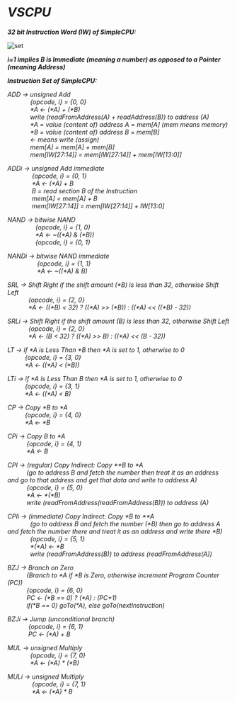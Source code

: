 # _VSCPU_

***32 bit Instruction Word (IW) of SimpleCPU:***

![set](https://user-images.githubusercontent.com/73105132/120936180-2b4f8280-c70f-11eb-90f0-7ad6eb81926d.png)

***i=1 implies B is Immediate (meaning a number) as opposed to a Pointer (meaning Address)***

***Instruction Set of SimpleCPU:***

*ADD   -> unsigned Add* <br/>
         &nbsp; &nbsp; &nbsp; &nbsp; &nbsp; &nbsp; &nbsp;*{opcode, i} = {0, 0}* <br/>
         &nbsp; &nbsp; &nbsp; &nbsp; &nbsp; &nbsp; &nbsp;_*A <- (*A) + (*B)_ <br/>
         &nbsp; &nbsp; &nbsp; &nbsp; &nbsp; &nbsp; &nbsp;*write (readFromAddress(A) + readAddress(B)) to address (A)* <br/>
         &nbsp; &nbsp; &nbsp; &nbsp; &nbsp; &nbsp; &nbsp;_*A = value (content of) address A = mem[A] (mem means memory)_ <br/>
         &nbsp; &nbsp; &nbsp; &nbsp; &nbsp; &nbsp; &nbsp;_*B = value (content of) address B = mem[B]_ <br/>
         &nbsp; &nbsp; &nbsp; &nbsp; &nbsp; &nbsp; &nbsp;*<- means write (assign)* <br/>
         &nbsp; &nbsp; &nbsp; &nbsp; &nbsp; &nbsp; &nbsp;*mem[A] = mem[A] + mem[B]* <br/>
         &nbsp; &nbsp; &nbsp; &nbsp; &nbsp; &nbsp; &nbsp;*mem[IW[27:14]] = mem[IW[27:14]] + mem[IW[13:0]]* <br/>

*ADDi  -> unsigned Add immediate* <br/>
         &nbsp; &nbsp; &nbsp; &nbsp; &nbsp; &nbsp; &nbsp; *{opcode, i} = {0, 1}* <br/>
         &nbsp; &nbsp; &nbsp; &nbsp; &nbsp; &nbsp; &nbsp; _*A <- (*A) + B_ <br/>
         &nbsp; &nbsp; &nbsp; &nbsp; &nbsp; &nbsp; &nbsp; *B = read section B of the Instruction* <br/>
         &nbsp; &nbsp; &nbsp; &nbsp; &nbsp; &nbsp; &nbsp; *mem[A] = mem[A] + B* <br/>
         &nbsp; &nbsp; &nbsp; &nbsp; &nbsp; &nbsp; &nbsp; *mem[IW[27:14]] = mem[IW[27:14]] + IW[13:0]* <br/>

*NAND  -> bitwise NAND <br/>*
         &nbsp; &nbsp; &nbsp; &nbsp; &nbsp; &nbsp; &nbsp; &nbsp; *{opcode, i} = {1, 0}* <br/>
         &nbsp; &nbsp; &nbsp; &nbsp; &nbsp; &nbsp; &nbsp; &nbsp; _*A <- ~((*A) & (*B))_ <br/>
         &nbsp; &nbsp; &nbsp; &nbsp; &nbsp; &nbsp; &nbsp; &nbsp; *{opcode, i} = {0, 1}* <br/>

*NANDi -> bitwise NAND immediate* <br/>
         &nbsp; &nbsp; &nbsp; &nbsp; &nbsp; &nbsp; &nbsp; &nbsp; &nbsp;*{opcode, i} = {1, 1}* <br/>
         &nbsp; &nbsp; &nbsp; &nbsp; &nbsp; &nbsp; &nbsp; &nbsp; &nbsp;_*A <- ~((*A) & B)_ <br/>

_SRL   -> Shift Right if the shift amount (*B) is less than 32, otherwise Shift Left_ <br/>
         &nbsp; &nbsp; &nbsp; &nbsp; &nbsp; &nbsp; *{opcode, i} = {2, 0}* <br/>
         &nbsp; &nbsp; &nbsp; &nbsp; &nbsp; &nbsp; _*A <- ((*B) < 32) ? ((*A) >> (*B)) : ((*A) << ((*B) - 32))_ <br/>

*SRLi  -> Shift Right if the shift amount (B) is less than 32, otherwise Shift Left* <br/>
         &nbsp; &nbsp; &nbsp; &nbsp; &nbsp; &nbsp; *{opcode, i} = {2, 0}* <br/>
         &nbsp; &nbsp; &nbsp; &nbsp; &nbsp; &nbsp; _*A <- (B < 32) ? ((*A) >> B) : ((*A) << (B - 32))_ <br/>

_LT    -> if *A is Less Than *B then *A is set to 1, otherwise to 0_ <br/>
         &nbsp; &nbsp; &nbsp; &nbsp; &nbsp; *{opcode, i} = {3, 0}* <br/>
         &nbsp; &nbsp; &nbsp; &nbsp; &nbsp; _*A <- ((*A) < (*B))_ <br/>
         
_LTi   -> if *A is Less Than B then *A is set to 1, otherwise to 0_ <br/>
         &nbsp; &nbsp; &nbsp; &nbsp; &nbsp; *{opcode, i} = {3, 1}* <br/>
         &nbsp; &nbsp; &nbsp; &nbsp; &nbsp; _*A <- ((*A) < B)_ <br/>

_CP    -> Copy *B to *A_ <br/>
         &nbsp; &nbsp; &nbsp; &nbsp; &nbsp; *{opcode, i} = {4, 0}* <br/>
         &nbsp; &nbsp; &nbsp; &nbsp; &nbsp; _*A <- *B_ <br/>

_CPi   -> Copy B to *A_ <br/>
         &nbsp; &nbsp; &nbsp; &nbsp; &nbsp; &nbsp;*{opcode, i} = {4, 1}* <br/>
         &nbsp; &nbsp; &nbsp; &nbsp; &nbsp; &nbsp;_*A <- B_ <br/>

_CPI   -> (regular) Copy Indirect: Copy **B to *A_ <br/>
         &nbsp; &nbsp; &nbsp; &nbsp; &nbsp; &nbsp;*(go to address B and fetch the number then treat it as an address and go to that address and get that data and write to address A)* <br/>
         &nbsp; &nbsp; &nbsp; &nbsp; &nbsp; &nbsp;*{opcode, i} = {5, 0}* <br/>
         &nbsp; &nbsp; &nbsp; &nbsp; &nbsp; &nbsp;_*A <- *(*B)_ <br/>
         &nbsp; &nbsp; &nbsp; &nbsp; &nbsp; &nbsp;*write (readFromAddress(readFromAddress(B))) to address (A)* <br/>

_CPIi  -> (immediate) Copy Indirect: Copy *B to **A_ <br/>
         &nbsp; &nbsp; &nbsp; &nbsp; &nbsp; &nbsp; &nbsp;_(go to address B and fetch the number (*B) then go to address A and fetch the number there and treat it as an address and write there *B)_ <br/>
         &nbsp; &nbsp; &nbsp; &nbsp; &nbsp; &nbsp; &nbsp;*{opcode, i} = {5, 1}* <br/>
         &nbsp; &nbsp; &nbsp; &nbsp; &nbsp; &nbsp; &nbsp;_*(*A) <- *B_ <br/>
         &nbsp; &nbsp; &nbsp; &nbsp; &nbsp; &nbsp; &nbsp;*write (readFromAddress(B)) to address (readFromAddress(A))* <br/>

*BZJ   -> Branch on Zero* <br/>
         &nbsp; &nbsp; &nbsp; &nbsp; &nbsp; &nbsp;_(Branch to *A if *B is Zero, otherwise increment Program Counter (PC))_ <br/>
         &nbsp; &nbsp; &nbsp; &nbsp; &nbsp; &nbsp;*{opcode, i} = {6, 0}* <br/>
         &nbsp; &nbsp; &nbsp; &nbsp; &nbsp; &nbsp;_PC <- (*B == 0) ? (*A) : (PC+1)_ <br/>
         &nbsp; &nbsp; &nbsp; &nbsp; &nbsp; &nbsp;_if(*B == 0) goTo(*A), else goTo(nextInstruction)_ <br/>

*BZJi  -> Jump (unconditional branch)* <br/>
         &nbsp; &nbsp; &nbsp; &nbsp; &nbsp; &nbsp; *{opcode, i} = {6, 1}* <br/>
         &nbsp; &nbsp; &nbsp; &nbsp; &nbsp; &nbsp; _PC <- (*A) + B_ <br/>

*MUL   -> unsigned Multiply* <br/>
         &nbsp; &nbsp; &nbsp; &nbsp; &nbsp; &nbsp; &nbsp;*{opcode, i} = {7, 0}* <br/>
         &nbsp; &nbsp; &nbsp; &nbsp; &nbsp; &nbsp; &nbsp;_*A <- (*A) * (*B)_ <br/>
         
*MULi  -> unsigned Multiply* <br/>
         &nbsp; &nbsp; &nbsp; &nbsp; &nbsp; &nbsp; &nbsp; *{opcode, i} = {7, 1}* <br/>
         &nbsp; &nbsp; &nbsp; &nbsp; &nbsp; &nbsp; &nbsp; _*A <- (*A) * B_ <br/>
